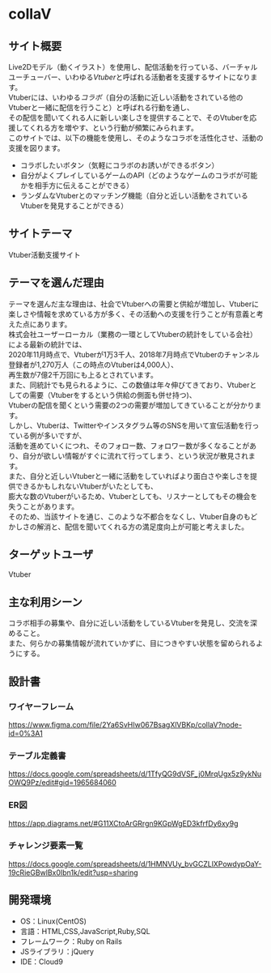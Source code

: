 # collaV

## サイト概要
Live2Dモデル（動くイラスト）を使用し、配信活動を行っている、バーチャルユーチューバー、いわゆる*Vtuber*と呼ばれる活動者を支援するサイトになります。<br>
Vtuberには、いわゆる*コラボ*（自分の活動に近しい活動をされている他のVtuberと一緒に配信を行うこと）と呼ばれる行動を通し、<br>
その配信を聞いてくれる人に新しい楽しさを提供することで、そのVtuberを応援してくれる方を増やす、という行動が頻繁にみられます。<br>
このサイトでは、以下の機能を使用し、そのようなコラボを活性化させ、活動の支援を図ります。<br>
* コラボしたいボタン（気軽にコラボのお誘いができるボタン）
* 自分がよくプレイしているゲームのAPI（どのようなゲームのコラボが可能かを相手方に伝えることができる）
* ランダムなVtuberとのマッチング機能（自分と近しい活動をされているVtuberを発見することができる）

## サイトテーマ
Vtuber活動支援サイト

## テーマを選んだ理由
テーマを選んだ主な理由は、社会でVtuberへの需要と供給が増加し、Vtuberに楽しさや情報を求めている方が多く、その活動への支援を行うことが有意義と考えた点にあります。<br>
株式会社ユーザーローカル（業務の一環としてVtuberの統計をしている会社）による最新の統計では、<br>
2020年11月時点で、Vtuberが1万3千人、2018年7月時点でVtuberのチャンネル登録者が1,270万人（この時点のVtuberは4,000人）、<br>
再生数が7億2千万回にも上るとされています。<br>
また、同統計でも見られるように、この数値は年々伸びてきており、Vtuberとしての需要（Vtuberをするという供給の側面も併せ持つ)、<br>
Vtuberの配信を聞くという需要の2つの需要が増加してきていることが分かります。<br>
しかし、Vtuberは、Twitterやインスタグラム等のSNSを用いて宣伝活動を行っている例が多いですが、<br>
活動を進めていくにつれ、そのフォロー数、フォロワー数が多くなることがあり、自分が欲しい情報がすぐに流れて行ってしまう、という状況が散見されます。<br>
また、自分と近しいVtuberと一緒に活動をしていればより面白さや楽しさを提供できるかもしれないVtuberがいたとしても、<br>
膨大な数のVtuberがいるため、Vtuberとしても、リスナーとしてもその機会を失うことがあります。<br>
そのため、当該サイトを通じ、このような不都合をなくし、Vtuber自身のもどかしさの解消と、配信を聞いてくれる方の満足度向上が可能と考えました。

## ターゲットユーザ
Vtuber

## 主な利用シーン
コラボ相手の募集や、自分に近しい活動をしているVtuberを発見し、交流を深めること。<br>
また、何らかの募集情報が流れていかずに、目につきやすい状態を留められるようにする。<br>

## 設計書
### ワイヤーフレーム
https://www.figma.com/file/2Ya6SvHIw067BsagXlVBKp/collaV?node-id=0%3A1

### テーブル定義書
https://docs.google.com/spreadsheets/d/1TfyQG9dVSF_j0MrqUgx5z9ykNuOWQ9Pz/edit#gid=1965684060

### ER図
https://app.diagrams.net/#G11XCtoArGRrgn9KGpWgED3kfrfDy6xy9g

### チャレンジ要素一覧
<https://docs.google.com/spreadsheets/d/1HMNVUy_bvGCZLlXPowdypOaY-19cRieGBwlBx0Ibn1k/edit?usp=sharing>

## 開発環境
- OS：Linux(CentOS)
- 言語：HTML,CSS,JavaScript,Ruby,SQL
- フレームワーク：Ruby on Rails
- JSライブラリ：jQuery
- IDE：Cloud9